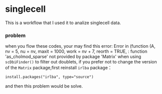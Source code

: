 # singlecell
This is a workflow that I used it to analize singlecell data.

### problem 
 when you flow these codes, your may find this error: 
 Error in (function (A, nv = 5, nu = nv, maxit = 1000, work = nv + 7, reorth = TRUE,  : 
  function 'as_cholmod_sparse' not provided by package 'Matrix'
when using `scDbiFinder()` to filter out doublets, if you prefer not to change the version of the `Matrix` package,first reinstall `irlba` package：
```
install.packages("irlba", type="source")
```
and then this problem would be solve.
